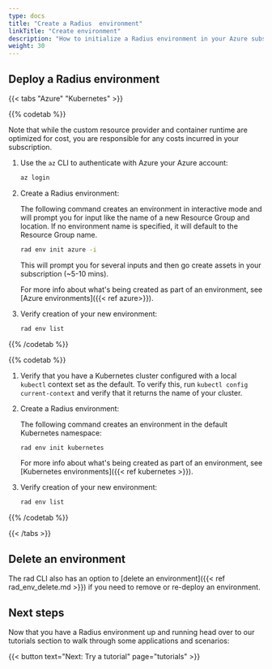 ```yaml
---
type: docs
title: "Create a Radius  environment"
linkTitle: "Create environment"
description: "How to initialize a Radius environment in your Azure subscription or Kubernetes cluster"
weight: 30
---
```


## Deploy a Radius environment

{{< tabs "Azure" "Kubernetes" >}}

{{% codetab %}}

Note that while the custom resource provider and container runtime are optimized for cost, you are responsible for any costs incurred in your subscription.

1. Use the `az` CLI to authenticate with Azure your Azure account:

   ```sh
   az login
   ```

1. Create a Radius environment:

   The following command creates an environment in interactive mode and will prompt you for input like the name of a new Resource Group and location. If no environment name is specified, it will default to the Resource Group name.

   ```sh
   rad env init azure -i
   ```

   This will prompt you for several inputs and then go create assets in your subscription (~5-10 mins). 

   For more info about what's being created as part of an environment, see [Azure environments]({{< ref azure>}}).

1. Verify creation of your new environment:

   ```sh
   rad env list
   ```

{{% /codetab %}}

{{% codetab %}}
1. Verify that you have a Kubernetes cluster configured with a local `kubectl` context set as the default.
   To verify this, run `kubectl config current-context` and verify that it returns the name of your cluster.

1. Create a Radius environment:

   The following command creates an environment in the default Kubernetes namespace:

   ```sh
   rad env init kubernetes
   ```

   For more info about what's being created as part of an environment, see [Kubernetes environments]({{< ref kubernetes >}}).

1. Verify creation of your new environment:

   ```sh
   rad env list
   ```
{{% /codetab %}}

{{< /tabs >}}

## Delete an environment

The rad CLI also has an option to [delete an environment]({{< ref rad_env_delete.md >}}) if you need to remove or re-deploy an environment.

## Next steps

Now that you have a Radius environment up and running head over to our tutorials section to walk through some applications and scenarios:

{{< button text="Next: Try a tutorial" page="tutorials" >}}
